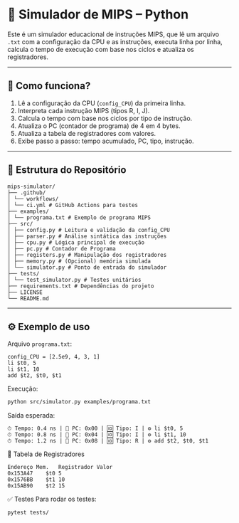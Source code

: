 # 🧠 Simulador de MIPS – Python

Este é um simulador educacional de instruções MIPS, que lê um arquivo `.txt` com a configuração da CPU e as instruções, executa linha por linha, calcula o tempo de execução com base nos ciclos e atualiza os registradores.

---

## 🚀 Como funciona?

1. Lê a configuração da CPU (`config_CPU`) da primeira linha.
2. Interpreta cada instrução MIPS (tipos R, I, J).
3. Calcula o tempo com base nos ciclos por tipo de instrução.
4. Atualiza o PC (contador de programa) de 4 em 4 bytes.
5. Atualiza a tabela de registradores com valores.
6. Exibe passo a passo: tempo acumulado, PC, tipo, instrução.

---

## 📁 Estrutura do Repositório
```
mips-simulator/
├── .github/
│ └── workflows/
│ └── ci.yml # GitHub Actions para testes
├── examples/
│ └── programa.txt # Exemplo de programa MIPS
├── src/
│ ├── config.py # Leitura e validação da config_CPU
│ ├── parser.py # Análise sintática das instruções
│ ├── cpu.py # Lógica principal de execução
│ ├── pc.py # Contador de Programa
│ ├── registers.py # Manipulação dos registradores
│ ├── memory.py # (Opcional) memória simulada
│ └── simulator.py # Ponto de entrada do simulador
├── tests/
│ └── test_simulator.py # Testes unitários
├── requirements.txt # Dependências do projeto
├── LICENSE
└── README.md
```

---

## ⚙️ Exemplo de uso

Arquivo `programa.txt`:

```
config_CPU = [2.5e9, 4, 3, 1]
li $t0, 5
li $t1, 10
add $t2, $t0, $t1
```

Execução:

```bash
python src/simulator.py examples/programa.txt
```
Saída esperada:

```
⏱ Tempo: 0.4 ns | 📄 PC: 0x00 | 🆔 Tipo: I | ⚙️ li $t0, 5
⏱ Tempo: 0.8 ns | 📄 PC: 0x04 | 🆔 Tipo: I | ⚙️ li $t1, 10
⏱ Tempo: 1.2 ns | 📄 PC: 0x08 | 🆔 Tipo: R | ⚙️ add $t2, $t0, $t1
```

🧾 Tabela de Registradores
```
Endereço Mem.	Registrador	Valor
0x153A47	$t0	5
0x1576BB	$t1	10
0x15AB90	$t2	15
```
✅ Testes
Para rodar os testes:
```
pytest tests/
```
